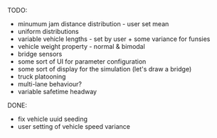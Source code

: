 TODO:
* minumum jam distance distribution - user set mean
* uniform distributions
* variable vehicle lengths - set by user + some variance for funsies
* vehicle weight property - normal & bimodal
* bridge sensors
* some sort of UI for parameter configuration
* some sort of display for the simulation (let's draw a bridge)
* truck platooning
* multi-lane behaviour?
* variable safetime headway

DONE:
* fix vehicle uuid seeding
* user setting of vehicle speed variance
